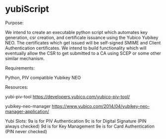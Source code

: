 yubiScript
==========
Purpose:

We intend to create an executable python script which automates key generation, csr creation, and certificate issuance using the Yubico Yubikey NEO.  The certificates which get issued will be self-signed SMIME and Client Authentication certificates.  We intend to build functionality which will eventually allow the CSR to get submitted to a CA using SCEP or some other similar mechanism.

Requirements:

Python, PIV compatible Yubikey NEO

Resources:

yubi-piv-tool	https://developers.yubico.com/yubico-piv-tool/

yubikey-neo-manager	https://www.yubico.com/2014/04/yubikey-neo-manager-application/

Yubi Slots:
9a is for PIV Authentication
9c is for Digital Signature (PIN always checked)
9d is for Key Management
9e is for Card Authentication (PIN never checked)

